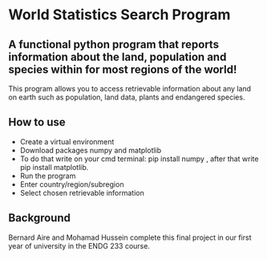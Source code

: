 # World Statistics Search Program

## A functional python program that reports information about the land, population and species within for most regions of the world!

This program allows you to access retrievable information about any land on earth such as population, land data, plants and endangered species.

## How to use

* Create a virtual environment
* Download packages numpy and matplotlib
*   To do that write on your cmd terminal: pip install numpy , after that write pip install matplotlib.
* Run the program
* Enter country/region/subregion
* Select chosen retrievable information

## Background

Bernard Aire and Mohamad Hussein complete this final project in our first year of university in the ENDG 233 course.